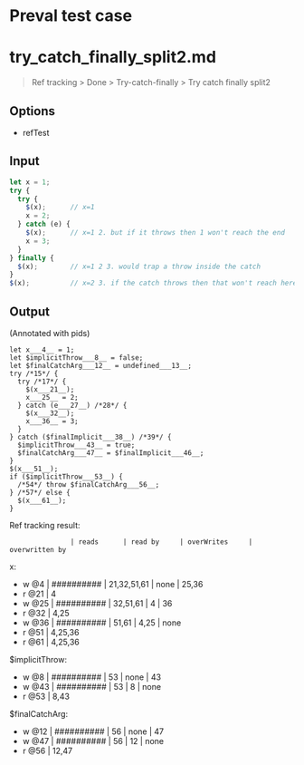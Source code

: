 # Preval test case

# try_catch_finally_split2.md

> Ref tracking > Done > Try-catch-finally > Try catch finally split2

## Options

- refTest

## Input

`````js filename=intro
let x = 1;
try {
  try {
    $(x);      // x=1
    x = 2;
  } catch (e) {
    $(x);      // x=1 2. but if it throws then 1 won't reach the end
    x = 3;
  }
} finally {
  $(x);        // x=1 2 3. would trap a throw inside the catch
}
$(x);          // x=2 3. if the catch throws then that won't reach here.
`````

## Output

(Annotated with pids)

`````filename=intro
let x___4__ = 1;
let $implicitThrow___8__ = false;
let $finalCatchArg___12__ = undefined___13__;
try /*15*/ {
  try /*17*/ {
    $(x___21__);
    x___25__ = 2;
  } catch (e___27__) /*28*/ {
    $(x___32__);
    x___36__ = 3;
  }
} catch ($finalImplicit___38__) /*39*/ {
  $implicitThrow___43__ = true;
  $finalCatchArg___47__ = $finalImplicit___46__;
}
$(x___51__);
if ($implicitThrow___53__) {
  /*54*/ throw $finalCatchArg___56__;
} /*57*/ else {
  $(x___61__);
}
`````

Ref tracking result:

                   | reads      | read by     | overWrites     | overwritten by
x:
  - w @4       | ########## | 21,32,51,61 | none           | 25,36
  - r @21      | 4
  - w @25      | ########## | 32,51,61    | 4              | 36
  - r @32      | 4,25
  - w @36      | ########## | 51,61       | 4,25           | none
  - r @51      | 4,25,36
  - r @61      | 4,25,36

$implicitThrow:
  - w @8           | ########## | 53          | none           | 43
  - w @43          | ########## | 53          | 8              | none
  - r @53          | 8,43

$finalCatchArg:
  - w @12          | ########## | 56          | none           | 47
  - w @47          | ########## | 56          | 12             | none
  - r @56          | 12,47
